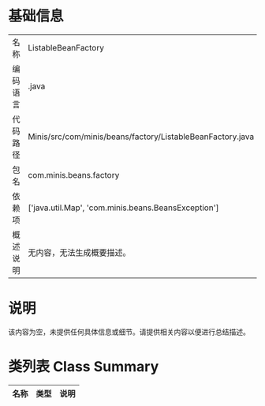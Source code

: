 # 基础信息

|      |      |
|------|------|
| 名称 | ListableBeanFactory |
| 编码语言 | .java |
| 代码路径 | Minis/src/com/minis/beans/factory/ListableBeanFactory.java |
| 包名 | com.minis.beans.factory |
| 依赖项 | ['java.util.Map', 'com.minis.beans.BeansException'] |
| 概述说明 | 无内容，无法生成概要描述。 |

# 说明

该内容为空，未提供任何具体信息或细节。请提供相关内容以便进行总结描述。

# 类列表 Class Summary

| 名称   | 类型  | 说明 |
|-------|------|-------------|




